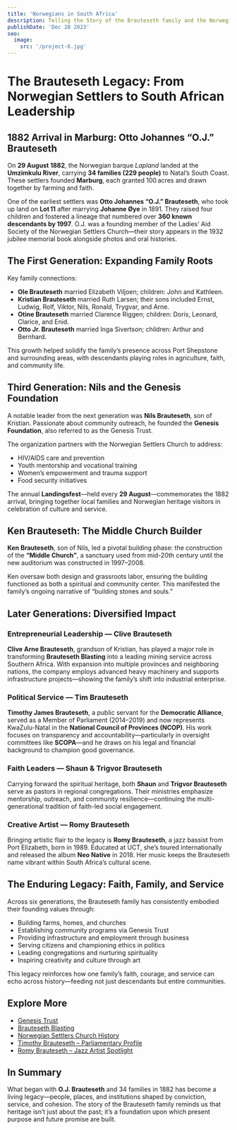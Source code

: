 ```yaml
---
title: 'Norwegians in South Africa'
description: Telling the Story of the Brauteseth family and the Norwegian role in shaping the history of South Africa
publishDate: 'Dec 28 2023'
seo:
  image:
    src: '/project-6.jpg'
---
```



# The Brauteseth Legacy: From Norwegian Settlers to South African Leadership

## 1882 Arrival in Marburg: Otto Johannes “O.J.” Brauteseth

On **29 August 1882**, the Norwegian barque *Lapland* landed at the **Umzimkulu River**, carrying **34 families (229 people)** to Natal’s South Coast. These settlers founded **Marburg**, each granted 100 acres and drawn together by farming and faith.

One of the earliest settlers was **Otto Johannes “O.J.” Brauteseth**, who took up land on **Lot 11** after marrying **Johanne Øye** in 1891. They raised four children and fostered a lineage that numbered over **360 known descendants by 1997**. O.J. was a founding member of the Ladies’ Aid Society of the Norwegian Settlers Church—their story appears in the 1932 jubilee memorial book alongside photos and oral histories.

## The First Generation: Expanding Family Roots

Key family connections:

- **Ole Brauteseth** married Elizabeth Viljoen; children: John and Kathleen.
- **Kristian Brauteseth** married Ruth Larsen; their sons included Ernst, Ludwig, Rolf, Viktor, Nils, Ronald, Trygvar, and Arne.
- **Otine Brauteseth** married Clarence Riggen; children: Doris, Leonard, Clarice, and Enid.
- **Otto Jr. Brauteseth** married Inga Sivertson; children: Arthur and Bernhard.

This growth helped solidify the family’s presence across Port Shepstone and surrounding areas, with descendants playing roles in agriculture, faith, and community life.

## Third Generation: Nils and the Genesis Foundation

A notable leader from the next generation was **Nils Brauteseth**, son of Kristian. Passionate about community outreach, he founded the **Genesis Foundation**, also referred to as the Genesis Trust.

The organization partners with the Norwegian Settlers Church to address:
- HIV/AIDS care and prevention
- Youth mentorship and vocational training
- Women’s empowerment and trauma support
- Food security initiatives

The annual **Landingsfest**—held every **29 August**—commemorates the 1882 arrival, bringing together local families and Norwegian heritage visitors in celebration of culture and service.

## Ken Brauteseth: The Middle Church Builder

**Ken Brauteseth**, son of Nils, led a pivotal building phase: the construction of the **“Middle Church”**, a sanctuary used from mid-20th century until the new auditorium was constructed in 1997–2008.

Ken oversaw both design and grassroots labor, ensuring the building functioned as both a spiritual and community center. This manifested the family’s ongoing narrative of “building stones and souls.”

## Later Generations: Diversified Impact

### Entrepreneurial Leadership — Clive Brauteseth

**Clive Arne Brauteseth**, grandson of Kristian, has played a major role in transforming **Brauteseth Blasting** into a leading mining service across Southern Africa. With expansion into multiple provinces and neighboring nations, the company employs advanced heavy machinery and supports infrastructure projects—showing the family’s shift into industrial enterprise.

### Political Service — Tim Brauteseth

**Timothy James Brauteseth**, a public servant for the **Democratic Alliance**, served as a Member of Parliament (2014–2019) and now represents KwaZulu-Natal in the **National Council of Provinces (NCOP)**. His work focuses on transparency and accountability—particularly in oversight committees like **SCOPA**—and he draws on his legal and financial background to champion good governance.

### Faith Leaders — Shaun & Trigvor Brauteseth

Carrying forward the spiritual heritage, both **Shaun** and **Trigvor Brauteseth** serve as pastors in regional congregations. Their ministries emphasize mentorship, outreach, and community resilience—continuing the multi-generational tradition of faith-led social engagement.

### Creative Artist — Romy Brauteseth

Bringing artistic flair to the legacy is **Romy Brauteseth**, a jazz bassist from Port Elizabeth, born in 1989. Educated at UCT, she’s toured internationally and released the album **Neo Native** in 2018. Her music keeps the Brauteseth name vibrant within South Africa’s cultural scene.

## The Enduring Legacy: Faith, Family, and Service

Across six generations, the Brauteseth family has consistently embodied their founding values through:

- Building farms, homes, and churches
- Establishing community programs via Genesis Trust
- Providing infrastructure and employment through business
- Serving citizens and championing ethics in politics
- Leading congregations and nurturing spirituality
- Inspiring creativity and culture through art

This legacy reinforces how one family’s faith, courage, and service can echo across history—feeding not just descendants but entire communities.

## Explore More

- [Genesis Trust](https://www.genfound.org/)
- [Brauteseth Blasting](https://brautesethblasting.com/)
- [Norwegian Settlers Church History](https://www.nsc.za.org/)
- [Timothy Brauteseth – Parliamentary Profile](https://www.pa.org.za/person/timothy-james-brauteseth/)
- [Romy Brauteseth – Jazz Artist Spotlight](https://en.wikipedia.org/wiki/Romy_Brauteseth)

## In Summary

What began with **O.J. Brauteseth** and 34 families in 1882 has become a living legacy—people, places, and institutions shaped by conviction, service, and cohesion. The story of the Brauteseth family reminds us that heritage isn’t just about the past; it’s a foundation upon which present purpose and future promise are built.
